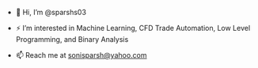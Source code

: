 - 👋 Hi, I’m @sparshs03

- ⚡ I’m interested in Machine Learning, CFD Trade Automation, Low Level Programming, and Binary Analysis

- 📫 Reach me at sonisparsh@yahoo.com

<!---
sparshs03/sparshs03 is a ✨ special ✨ repository because its `README.md` (this file) appears on your GitHub profile.
You can click the Preview link to take a look at your changes.
--->
